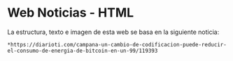 # Web Noticias - HTML

La estructura, texto e imagen de esta web se basa en la siguiente noticia:

    *https://diarioti.com/campana-un-cambio-de-codificacion-puede-reducir-el-consumo-de-energia-de-bitcoin-en-un-99/119393
